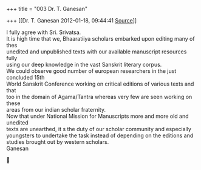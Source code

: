 +++
title = "003 Dr. T. Ganesan"

+++
[[Dr. T. Ganesan	2012-01-18, 09:44:41 [Source](https://groups.google.com/g/bvparishat/c/7YYgoN5QBK0)]]



I fully agree with Sri. Srivatsa.  
It is high time that we, Bhaaratiiya scholars embarked upon editing many of thes  
unedited and unpublished texts with our available manuscript resources fully  
using our deep knowledge in the vast Sanskrit literary corpus.  
We could observe good number of european researchers in the just concluded 15th  
World Sanskrit Conference working on critical editions of various texts and that  
too in the domain of Agama/Tantra whereas very few are seen working on these  
areas from our indian scholar fraternity.  
Now that under National Mission for Manuscripts more and more old and unedited  
texts are unearthed, it s the duty of our scholar community and especially  
youngsters to undertake the task instead of depending on the editions and  
studies brought out by western scholars.  
Ganesan



